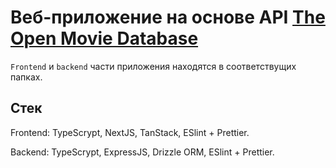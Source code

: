 # Веб-приложение на основе API [The Open Movie Database](https://www.omdbapi.com/)

`Frontend` и `backend` части приложения находятся в соответствущих папках.

## Стек

Frontend: TypeScrypt, NextJS, TanStack, ESlint + Prettier.

Backend: TypeScrypt, ExpressJS, Drizzle ORM, ESlint + Prettier.
